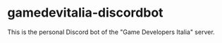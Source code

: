 # gamedevitalia-discordbot
This is the personal Discord bot of the "Game Developers Italia" server.
